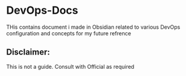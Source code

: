 # DevOps-Docs
THis contains  document i made in Obsidian related to various DevOps configuration and concepts for my future refrence

## Disclaimer:
This is not a guide.
Consult with Official as required
